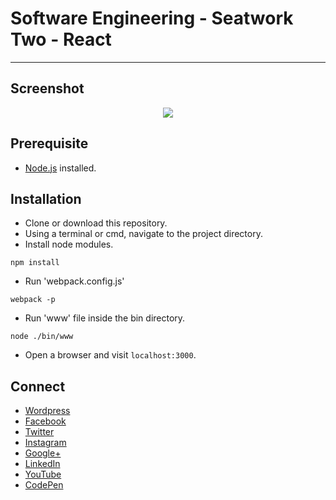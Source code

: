 # Software Engineering - Seatwork Two - React
---

## Screenshot
<p align="center">
  <img src="https://raw.githubusercontent.com/jovanidash21/software-engineering-seatwork-two-react/master/screenshot.png">
</p>

## Prerequisite
* [Node.js](https://nodejs.org/en/) installed.

## Installation
* Clone or download this repository.
* Using a terminal or cmd, navigate to the project directory.
* Install node modules.
```
npm install
```
* Run 'webpack.config.js'
```
webpack -p
```
* Run 'www' file inside the bin directory.
```
node ./bin/www
```
* Open a browser and visit ```localhost:3000```.

## Connect
- [Wordpress](https://jovaniwarguez.wordpress.com/)
- [Facebook](https://facebook.com/jovani.cadornawarguez)
- [Twitter](https://twitter.com/jovanidash21)
- [Instagram](https://www.instagram.com/jovanidash21/)
- [Google+](https://plus.google.com/u/0/104385173780051504413)
- [LinkedIn](https://www.linkedin.com/in/jovani-warguez-827a8a11b?trk=nav_responsive_tab_profile_pic)
- [YouTube](https://www.youtube.com/channel/UCNiVxhbJ6Ku9keIjkQX3RRQ)
- [CodePen](http://codepen.io/jovanidash21/)
